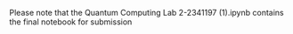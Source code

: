 Please note that the Quantum Computing Lab 2-2341197 (1).ipynb contains the final notebook for submission
